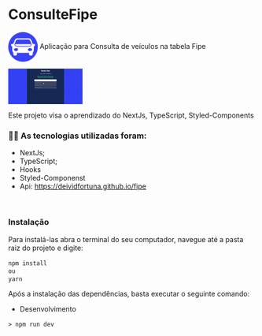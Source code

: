 # ConsulteFipe
<img align="center" alt="GIF" src="/public/png-transparent-logo-car.PNG" width="60px" /> Aplicação para Consulta de veículos na tabela Fipe

<img align="center" alt="GIF" src="/public/ConsulteFipe.GIF" width="30%" />

<br />

Este projeto visa o aprendizado do NextJs, TypeScript, Styled-Components

### :man_technologist: As tecnologias utilizadas foram:

* NextJs;
* TypeScript;
* Hooks
* Styled-Componenst
* Api: https://deividfortuna.github.io/fipe
<br />

### Instalação

Para instalá-las abra o terminal do seu computador, navegue até a pasta raiz do projeto e digite:

```
npm install
ou
yarn
```

Após a instalação das dependências, basta executar o seguinte comando:

* Desenvolvimento
```
> npm run dev
```
